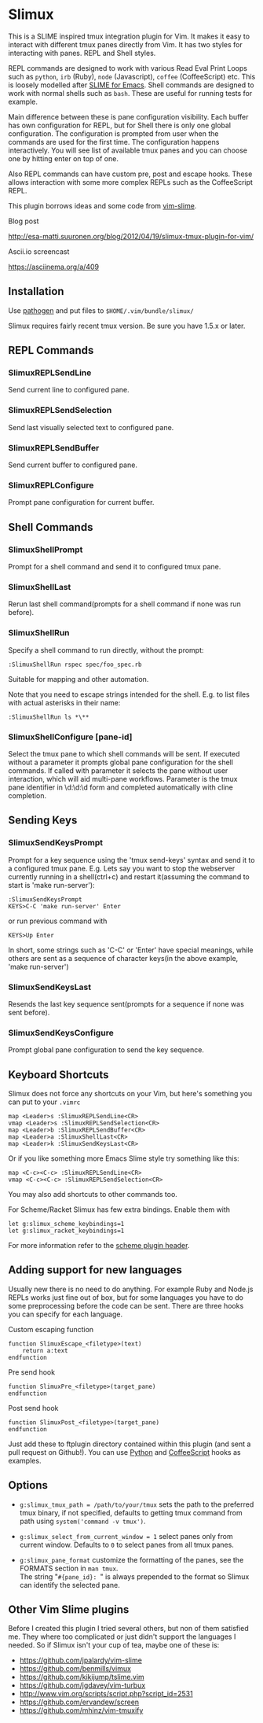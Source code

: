 # Slimux

This is a SLIME inspired tmux integration plugin for Vim. It makes it easy to interact
with different tmux panes directly from Vim. It has two styles for interacting
with panes. REPL and Shell styles.

REPL commands are designed to work with various Read Eval Print Loops such as
`python`, `irb` (Ruby), `node` (Javascript), `coffee` (CoffeeScript) etc.
This is loosely modelled after [SLIME for Emacs][SLIME]. Shell commands are designed
to work with normal shells such as `bash`. These are useful for running tests for
example.

Main difference between these is pane configuration visibility. Each buffer has
own configuration for REPL, but for Shell there is only one global
configuration. The configuration is prompted from user when the commands are
used for the first time. The configuration happens interactively. You will see
list of available tmux panes and you can choose one by hitting enter on top of
one.

Also REPL commands can have custom pre, post and escape hooks. These allows
interaction with some more complex REPLs such as the CoffeeScript REPL.

This plugin borrows ideas and some code from [vim-slime][].


Blog post

http://esa-matti.suuronen.org/blog/2012/04/19/slimux-tmux-plugin-for-vim/

Ascii.io screencast

https://asciinema.org/a/409


## Installation

Use [pathogen][] and put files to
`$HOME/.vim/bundle/slimux/`

Slimux requires fairly recent tmux version. Be sure you have 1.5.x or later.

## REPL Commands

### SlimuxREPLSendLine

Send current line to configured pane.

### SlimuxREPLSendSelection

Send last visually selected text to configured pane.

### SlimuxREPLSendBuffer

Send current buffer to configured pane.

### SlimuxREPLConfigure

Prompt pane configuration for current buffer.


## Shell Commands

### SlimuxShellPrompt

Prompt for a shell command and send it to configured tmux pane.

### SlimuxShellLast

Rerun last shell command(prompts for a shell command if none was run before).

### SlimuxShellRun

Specify a shell command to run directly, without the prompt:

    :SlimuxShellRun rspec spec/foo_spec.rb

Suitable for mapping and other automation.

Note that you need to escape strings intended for the shell.
E.g. to list files with actual asterisks in their name:

    :SlimuxShellRun ls *\**

### SlimuxShellConfigure [pane-id]

Select the tmux pane to which shell commands will be sent. If executed without a parameter it prompts global pane configuration for the shell commands. If called with parameter it selects the pane without user interaction, which will aid multi-pane workflows. Parameter is the tmux pane identifier in \d:\d:\d form and completed automatically with cline completion.


## Sending Keys

### SlimuxSendKeysPrompt

Prompt for a key sequence using the 'tmux send-keys' syntax and send it to
a configured tmux pane.
E.g. Lets say you want to stop the webserver currently running in a
shell(ctrl+c) and restart it(assuming the command to start is 'make run-server'):

    :SlimuxSendKeysPrompt
    KEYS>C-C 'make run-server' Enter
    
or run previous command with

    KEYS>Up Enter

In short, some strings such as 'C-C' or 'Enter' have special meanings,
while others are sent as a sequence of character keys(in the above example, 'make run-server')

### SlimuxSendKeysLast

Resends the last key sequence sent(prompts for a sequence if none was sent before).

### SlimuxSendKeysConfigure

Prompt global pane configuration to send the key sequence.


## Keyboard Shortcuts

Slimux does not force any shortcuts on your Vim, but here's something you can
put to your `.vimrc`

    map <Leader>s :SlimuxREPLSendLine<CR>
    vmap <Leader>s :SlimuxREPLSendSelection<CR>
    map <Leader>b :SlimuxREPLSendBuffer<CR>
    map <Leader>a :SlimuxShellLast<CR>
    map <Leader>k :SlimuxSendKeysLast<CR>

Or if you like something more Emacs Slime style try something like this:

    map <C-c><C-c> :SlimuxREPLSendLine<CR>
    vmap <C-c><C-c> :SlimuxREPLSendSelection<CR>

You may also add shortcuts to other commands too.

For Scheme/Racket Slimux has few extra bindings. Enable them with

    let g:slimux_scheme_keybindings=1
    let g:slimux_racket_keybindings=1

For more information refer to the [scheme plugin header](https://github.com/epeli/slimux/blob/master/ftplugin/scheme.vim).


## Adding support for new languages

Usually new there is no need to do anything. For example Ruby and Node.js REPLs
works just fine out of box, but for some languages you have to do some preprocessing
before the code can be sent. There are three hooks you can specify for
each language.

Custom escaping function

    function SlimuxEscape_<filetype>(text)
        return a:text
    endfunction

Pre send hook

    function SlimuxPre_<filetype>(target_pane)
    endfunction

Post send hook

    function SlimuxPost_<filetype>(target_pane)
    endfunction

Just add these to ftplugin directory contained within this plugin (and sent a pull request on Github!).
You can use [Python][] and [CoffeeScript][] hooks as examples.

## Options

- `g:slimux_tmux_path = /path/to/your/tmux` sets the path to the
  preferred tmux binary, if not specified, defaults to getting tmux
  command from path using `system('command -v tmux')`.

- `g:slimux_select_from_current_window = 1` select panes only from current
  window. Defaults to `0` to select panes from all tmux panes.

- `g:slimux_pane_format` customize the formatting of the panes, see the FORMATS section in `man tmux`.  
  The string "`#{pane_id}: `" is always prepended to the format so Slimux can identify the selected pane.


## Other Vim Slime plugins

Before I created this plugin I tried several others, but non of them satisfied me. They where too
complicated or just didn't support the languages I needed. So if Slimux isn't your cup of tea,
maybe one of these is:

  * <https://github.com/jpalardy/vim-slime>
  * <https://github.com/benmills/vimux>
  * <https://github.com/kikijump/tslime.vim>
  * <https://github.com/jgdavey/vim-turbux>
  * <http://www.vim.org/scripts/script.php?script_id=2531>
  * <https://github.com/ervandew/screen>
  * <https://github.com/mhinz/vim-tmuxify>



[tmux]: http://tmux.sourceforge.net/
[pathogen]: https://github.com/tpope/vim-pathogen
[vim-slime]: https://github.com/jpalardy/vim-slime
[SLIME]: http://common-lisp.net/project/slime/

[Python]: https://github.com/epeli/slimux/blob/master/ftplugin/python.vim
[CoffeeScript]: https://github.com/epeli/slimux/blob/master/ftplugin/coffee.vim

